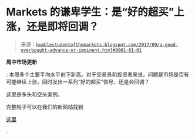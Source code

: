 <!--yml

category: 未分类

date: 2024-05-18 02:49:19

-->

# Markets 的谦卑学生：是“好的超买”上涨，还是即将回调？

> 来源：[`humblestudentofthemarkets.blogspot.com/2017/09/a-good-overbought-advance-or-imminent.html#0001-01-01`](https://humblestudentofthemarkets.blogspot.com/2017/09/a-good-overbought-advance-or-imminent.html#0001-01-01)

**周中市场更新**

: 本周多个主要平均水平创下新高。对于交易员和投资者来说，问题是市场是否有可能继续上涨，同时发出一系列“好的超买”信号，还是会回调？

这里是多头和空头案例。

完整帖子可以在我们的新网站找到

[这里](https://humblestudentofthemarkets.com/2017/09/13/good-overbought-or-imminent-pullback/)

.
